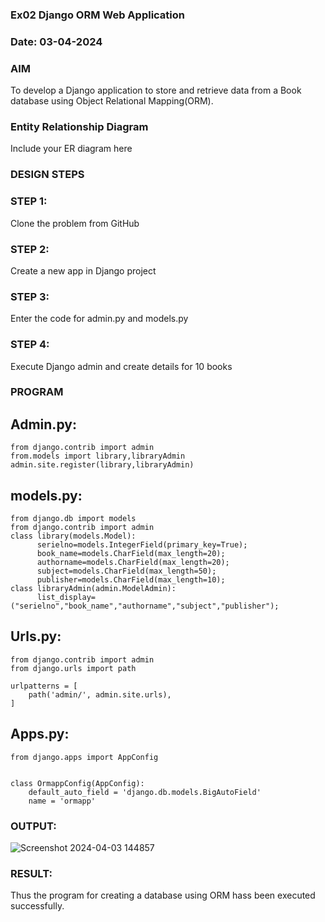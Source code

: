 ### Ex02 Django ORM Web Application
### Date: 03-04-2024

### AIM
To develop a Django application to store and retrieve data from a Book database using Object Relational Mapping(ORM).

### Entity Relationship Diagram

Include your ER diagram here

### DESIGN STEPS

### STEP 1:
Clone the problem from GitHub

### STEP 2:
Create a new app in Django project

### STEP 3:
Enter the code for admin.py and models.py

### STEP 4:
Execute Django admin and create details for 10 books

### PROGRAM
## Admin.py:
```
from django.contrib import admin
from.models import library,libraryAdmin
admin.site.register(library,libraryAdmin)
```

## models.py:
```
from django.db import models
from django.contrib import admin
class library(models.Model):
      serielno=models.IntegerField(primary_key=True);
      book_name=models.CharField(max_length=20);
      authorname=models.CharField(max_length=20);
      subject=models.CharField(max_length=50);
      publisher=models.CharField(max_length=10);
class libraryAdmin(admin.ModelAdmin):
      list_display=("serielno","book_name","authorname","subject","publisher");
```
## Urls.py:
```
from django.contrib import admin
from django.urls import path

urlpatterns = [
    path('admin/', admin.site.urls),
]
```
## Apps.py:
```
from django.apps import AppConfig


class OrmappConfig(AppConfig):
    default_auto_field = 'django.db.models.BigAutoField'
    name = 'ormapp'
```
### OUTPUT:
![Screenshot 2024-04-03 144857](https://github.com/rakshithaprakashkumar11/ORM/assets/150994181/ad8990df-2b15-444b-9e0d-59f06915498b)

### RESULT:
Thus the program for creating a database using ORM hass been executed successfully.
